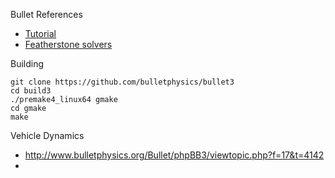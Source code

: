 Bullet References

 * [Tutorial](https://developer.tizen.org/documentation/articles/working-bullet-physics-library)
 * [Featherstone solvers](http://www.bulletphysics.org/Bullet/phpBB3/viewtopic.php?p=&f=4&t=148)

Building

    git clone https://github.com/bulletphysics/bullet3
    cd build3
    ./premake4_linux64 gmake
    cd gmake
    make

Vehicle Dynamics

 * http://www.bulletphysics.org/Bullet/phpBB3/viewtopic.php?f=17&t=4142
 * 

